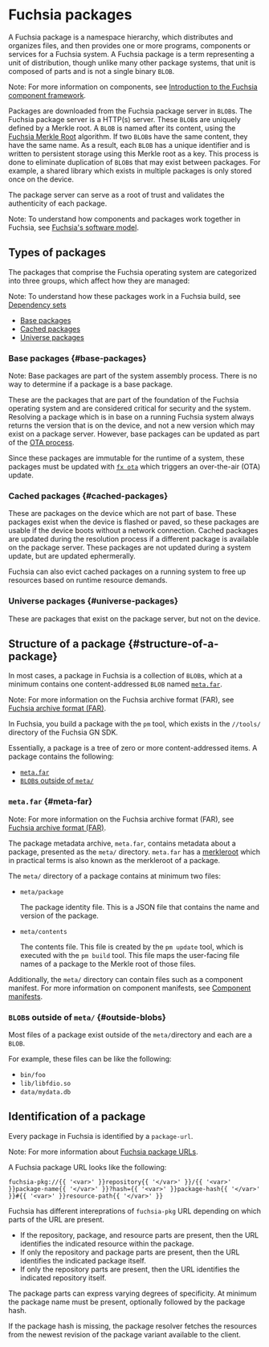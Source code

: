 # Fuchsia packages

A Fuchsia package is a namespace hierarchy, which distributes and organizes files,
and then provides one or more programs, components or services for a Fuchsia system.
A Fuchsia package is a term representing a unit of distribution, though unlike many
other package systems, that unit is composed of parts and is not a single binary `BLOB`.

Note: For more information on components, see
[Introduction to the Fuchsia component framework](/docs/concepts/components/v2/README.md).

Packages are downloaded from the Fuchsia package server in `BLOB`s. The Fuchsia
package server is a HTTP(s) server. These `BLOB`s are uniquely defined by a Merkle
root. A `BLOB` is named after its content, using the
[Fuchsia Merkle Root](merkleroot.md) algorithm. If two `BLOB`s have the same content,
they have the same name. As a result, each `BLOB` has a unique identifier and is
written to persistent storage using this Merkle
root as a key. This process is done to eliminate duplication of `BLOB`s that
may exist between packages. For example, a shared library which exists in
multiple packages is only stored once on the device.

The package server can serve as a root of trust and validates the authenticity
of each package.

Note: To understand how components and packages work together in Fuchsia,
see [Fuchsia's software model](/docs/concepts/software_model.md).

## Types of packages

The packages that comprise the Fuchsia operating system are categorized into
three groups, which affect how they are managed:

Note: To understand how these packages work in a Fuchsia build, see
[Dependency sets](/docs/concepts/build_system/boards_and_products.md#dependency_sets)

* [Base packages](#base-packages)
* [Cached packages](#cached-packages)
* [Universe packages](#universe-packages)

### Base packages {#base-packages}

Note: Base packages are part of the system assembly process.
There is no way to determine if a package is a base package.

These are the packages that are part of the foundation of the Fuchsia
operating system and are considered critical for security and the system.
Resolving a package which is in base on a running Fuchsia system always
returns the version that is on the device, and not a new version which
may exist on a package server. However, base packages can be updated as part of
the [OTA process](/docs/concepts/packages/ota.md).

Since these packages are immutable for the runtime of a
system, these packages must be updated with
[`fx ota`](https://fuchsia.dev/reference/tools/fx/cmd/ota) which triggers an
over-the-air (OTA) update.

### Cached packages {#cached-packages}

These are packages on the device which are not part of base. These
packages exist when the device is flashed or paved, so these packages
are usable if the device boots without a network connection. Cached packages
are updated during the resolution process if a different package is available
on the package server. These packages are not updated during a system update,
but are updated ephermerally.

Fuchsia can also evict cached packages on a running system to free up
resources based on runtime resource demands.

### Universe packages {#universe-packages}

These are packages that exist on the package server, but not on the device.

## Structure of a package {#structure-of-a-package}

In most cases, a package in Fuchsia is a collection of `BLOB`s, which at a
minimum contains one content-addressed `BLOB` named [`meta.far`](#meta-far).

Note: For more information on the Fuchsia archive format (FAR), see
[Fuchsia archive format (FAR)](/docs/concepts/source_code/archive_format.md).

In Fuchsia, you build a package with the `pm` tool, which exists in the
`//tools/` directory of the Fuchsia GN SDK.

Essentially, a package is a tree of zero or more content-addressed items.
A package contains the following:

* [`meta.far`](#meta-far)
* [`BLOB`s outside of `meta/`](#outside-blobs)

### `meta.far` {#meta-far}

Note: For more information on the Fuchsia archive format (FAR), see
[Fuchsia archive format (FAR)](/docs/concepts/source_code/archive_format.md).

The package metadata archive, `meta.far`, contains metadata about
a package, presented as the `meta/` directory. `meta.far` has a
[merkleroot](merkleroot.md) which in practical terms is also known as the
merkleroot of a package.

The `meta/` directory of a package contains at minimum two files:

* `meta/package`

   The package identity file. This is a JSON file that contains the name and
   version of the package.

* `meta/contents`

   The contents file. This file is created by the `pm update` tool, which is executed
   with the `pm build` tool. This file maps the user-facing file names of a
   package to the Merkle root of those files.

Additionally, the `meta/` directory can contain files such as a component manifest.
For more information on component manifests, see
[Component manifests](/docs/concepts/components/v2/component_manifests.md).

### `BLOB`s outside of `meta/` {#outside-blobs}

Most files of a package exist outside of the `meta/`directory and each are a `BLOB`.

For example, these files can be like the following:

* `bin/foo`
* `lib/libfdio.so`
* `data/mydata.db`

## Identification of a package

Every package in Fuchsia is identified by a `package-url`.

Note: For more information about [Fuchsia package URLs](/docs/concepts/packages/package_url.md).

A Fuchsia package URL looks like the following:

```
fuchsia-pkg://{{ '<var>' }}repository{{ '</var>' }}/{{ '<var>' }}package-name{{ '</var>' }}?hash={{ '<var>' }}package-hash{{ '</var>' }}#{{ '<var>' }}resource-path{{ '</var>' }}
```

Fuchsia has different intereprations of `fuchsia-pkg` URL depending on which parts of the URL are
present.

 * If the repository, package, and resource parts are present, then the URL
   identifies the indicated resource within the package.
 * If only the repository and package parts are present, then the URL identifies
   the indicated package itself.
 * If only the repository parts are present, then the URL identifies the
   indicated repository itself.

The package parts can express varying degrees of specificity. At minimum the
package name must be present, optionally followed by the package hash.

If the package hash is missing, the package resolver fetches the resources
from the newest revision of the package variant available to the client.

